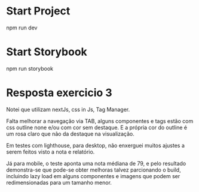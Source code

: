 # Start Project

npm run dev

# Start Storybook

npm run storybook

# Resposta exercicio 3

Notei que utilizam nextJs, css in Js, Tag Manager.

Falta melhorar a navegação via TAB, alguns componentes e tags estão com css outline none e/ou com cor sem destaque. E a própria cor do outline é um rosa claro que não da destaque na visualização.

Em testes com lighthouse, para desktop, não enxerguei muitos ajustes a serem feitos visto a nota e relatório.

Já para mobile, o teste aponta uma nota médiana de 79, e pelo resultado demonstra-se que pode-se obter melhoras talvez parcionando o build, incluindo lazy load em alguns componentes e imagens que podem ser redimensionadas para um tamanho menor.